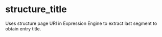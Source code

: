 structure_title
===============

Uses structure page URI in Expression Engine to extract last segment to obtain entry title.
